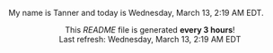 My name is Tanner and today is Wednesday, March 13, 2:19 AM EDT.

<p align="center">This <i>README</i> file is generated <b>every 3 hours</b>!</br>Last refresh: Wednesday, March 13, 2:19 AM EDT<br /></p>
